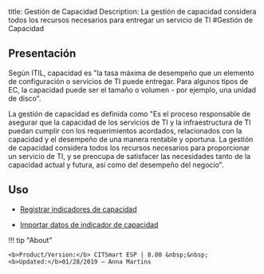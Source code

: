 title: Gestión de Capacidad
Description: La gestión de capacidad considera todos los recursos necesarios para entregar un servicio de TI
#Gestión de Capacidad


Presentación
----------------

Según ITIL, capacidad es "la tasa máxima de desempeño que un elemento de
configuración o servicios de TI puede entregar. Para algunos tipos de EC, la
capacidad puede ser el tamaño o volumen - por ejemplo, una unidad de disco".

La gestión de capacidad es definida como "Es el proceso responsable de asegurar
que la capacidad de los servicios de TI y la infraestructura de TI puedan
cumplir con los requerimientos acordados, relacionados con la capacidad y el
desempeño de una manera rentable y oportuna. La gestión de capacidad considera
todos los recursos necesarios para proporcionar un servicio de TI, y se preocupa
de satisfacer las necesidades tanto de la capacidad actual y futura, así como
del desempeño del negocio".

Uso
-------


- [Registrar indicadores de capacidad](/es-es/citsmart-esp-8/processes/capacity/use/register-capacity-indicators.html)

- [Importar datos de indicador de capacidad](/es-es/citsmart-esp-8/processes/capacity/use/capacity-indicators-data.html)

!!! tip "About"

    <b>Product/Version:</b> CITSmart ESP | 8.00 &nbsp;&nbsp;
    <b>Updated:</b>01/28/2019 – Anna Martins
